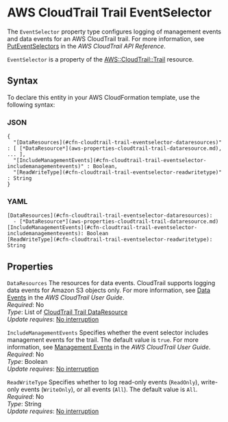 # AWS CloudTrail Trail EventSelector<a name="aws-properties-cloudtrail-trail-eventselector"></a>

The `EventSelector` property type configures logging of management events and data events for an AWS CloudTrail trail\. For more information, see [PutEventSelectors](http://docs.aws.amazon.com/awscloudtrail/latest/APIReference/API_PutEventSelectors.html) in the *AWS CloudTrail API Reference*\.

 `EventSelector` is a property of the [AWS::CloudTrail::Trail](aws-resource-cloudtrail-trail.md) resource\. 

## Syntax<a name="aws-properties-cloudtrail-trail-eventselector-syntax"></a>

To declare this entity in your AWS CloudFormation template, use the following syntax:

### JSON<a name="aws-properties-cloudtrail-trail-eventselector-syntax.json"></a>

```
{
  "[DataResources](#cfn-cloudtrail-trail-eventselector-dataresources)" : [ [*DataResource*](aws-properties-cloudtrail-trail-dataresource.md), ... ],
  "[IncludeManagementEvents](#cfn-cloudtrail-trail-eventselector-includemanagementevents)" : Boolean,
  "[ReadWriteType](#cfn-cloudtrail-trail-eventselector-readwritetype)" : String
}
```

### YAML<a name="aws-properties-cloudtrail-trail-eventselector-syntax.yaml"></a>

```
[DataResources](#cfn-cloudtrail-trail-eventselector-dataresources): 
  - [*DataResource*](aws-properties-cloudtrail-trail-dataresource.md)
[IncludeManagementEvents](#cfn-cloudtrail-trail-eventselector-includemanagementevents): Boolean
[ReadWriteType](#cfn-cloudtrail-trail-eventselector-readwritetype): String
```

## Properties<a name="aws-properties-cloudtrail-trail-eventselector-properties"></a>

`DataResources`  <a name="cfn-cloudtrail-trail-eventselector-dataresources"></a>
The resources for data events\. CloudTrail supports logging data events for Amazon S3 objects only\. For more information, see [Data Events](http://docs.aws.amazon.com/awscloudtrail/latest/userguide/logging-management-and-data-events-with-cloudtrail.html#logging-data-events) in the *AWS CloudTrail User Guide*\.  
 *Required*: No  
 *Type*: List of [CloudTrail Trail DataResource](aws-properties-cloudtrail-trail-dataresource.md)  
 *Update requires*: [No interruption](using-cfn-updating-stacks-update-behaviors.md#update-no-interrupt) 

`IncludeManagementEvents`  <a name="cfn-cloudtrail-trail-eventselector-includemanagementevents"></a>
Specifies whether the event selector includes management events for the trail\. The default value is `true`\. For more information, see [Management Events](http://docs.aws.amazon.com/awscloudtrail/latest/userguide/logging-management-and-data-events-with-cloudtrail.html#logging-management-events) in the *AWS CloudTrail User Guide*\.  
 *Required*: No  
 *Type*: Boolean  
 *Update requires*: [No interruption](using-cfn-updating-stacks-update-behaviors.md#update-no-interrupt) 

`ReadWriteType`  <a name="cfn-cloudtrail-trail-eventselector-readwritetype"></a>
Specifies whether to log read\-only events (`ReadOnly`), write\-only events (`WriteOnly`), or all events (`All`)\. The default value is `All`\.  
 *Required*: No  
 *Type*: String  
 *Update requires*: [No interruption](using-cfn-updating-stacks-update-behaviors.md#update-no-interrupt) 
